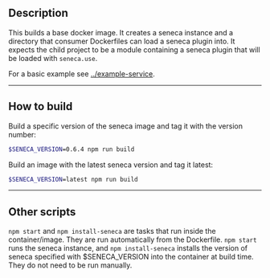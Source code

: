 ## Description

This builds a base docker image.  It creates a seneca instance and a directory that consumer Dockerfiles can load a seneca plugin into.  It expects the child project to be a module containing a seneca plugin that will be loaded with `seneca.use`.

For a basic example see [../example-service](../example-service).

-----------------

## How to build

Build a specific version of the seneca image and tag it with the version number:

```bash
$SENECA_VERSION=0.6.4 npm run build
```

Build an image with the latest seneca version and tag it latest:

```bash
$SENECA_VERSION=latest npm run build
```

------------

## Other scripts

`npm start` and `npm install-seneca` are tasks that run inside the container/image.  They are run automatically from the Dockerfile.  `npm start` runs the seneca instance, and `npm install-seneca` installs the version of seneca specified with $SENECA_VERSION into the container at build time.  They do not need to be run manually.
